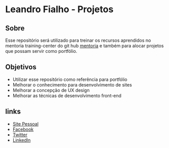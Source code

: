 # Leandro Fialho - Projetos

## Sobre

Esse repositório será utilizado para treinar os recursos aprendidos no mentoria training-center do git hub [mentoria](https://github.com/training-center/mentoria) e também para alocar projetos que possam servir como portfólio.

## Objetivos

- Utilizar esse repositório como referência para portfólio
- Melhorar o conhecimento para desenvolvimento de sites
- Melhorar a concepção de UX design
- Melhorar as técnicas de desenvolvimento front-end

## links

- [Site Pessoal](http://leandrofialho.com/)
- [Facebook](https://www.facebook.com/Lefialho13)
- [Twitter](https://twitter.com/LFialho13)
- [LinkedIn](https://www.linkedin.com/in/leandro-fialho-888666103/)
